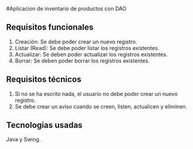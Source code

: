 #Aplicacion de inventario de productos con DAO

## Requisitos funcionales

1. Creación: Se debe poder crear un nuevo registro.
2. Listar (Read): Se debe poder listar los registros existentes.
3. Actualizar: Se deben poder actualizar los registros existentes.
4. Borrar: Se deben poder borrar los registros existentes.

## Requisitos técnicos

1. Si no se ha escrito nada, el usuario no debe poder crear un nuevo registro.
2. Se debe crear un aviso cuando se creen, listen, actualicen y eliminen.

## Tecnologias usadas

Java y Swing.
